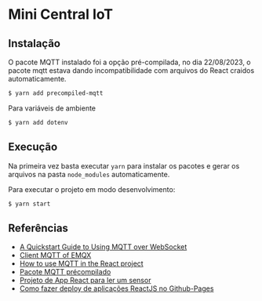 # Mini Central IoT

## Instalação

O pacote MQTT instalado foi a opção pré-compilada, no dia 22/08/2023, o pacote mqtt estava dando incompatibilidade com arquivos do React craidos automaticamente.

```bash
$ yarn add precompiled-mqtt
```

Para variáveis de ambiente 
```bash
$ yarn add dotenv 
```

## Execução

Na primeira vez basta executar `yarn` para instalar os pacotes e gerar os arquivos na pasta `node_modules` automaticamente.

Para executar o projeto em modo desenvolvimento:

```bash
$ yarn start
```

## Referências

- [A Quickstart Guide to Using MQTT over WebSocket](https://www.emqx.com/en/blog/connect-to-mqtt-broker-with-websocket#connection-options)
- [Client MQTT of EMQX](http://www.emqx.io/online-mqtt-clien)
- [How to use MQTT in the React project](https://www.emqx.com/en/blog/how-to-use-mqtt-in-react)
- [Pacote MQTT précompilado](https://www.npmjs.com/package/precompiled-mqtt)
- [Projeto de App React para ler um sensor](https://github.com/orivaldosantana/react_sensor_umidade_solo/blob/main/src/components/mqttsub.jsx)
- [Como fazer deploy de aplicações ReactJS no Github-Pages](https://github.com/manoelacs/How-To-Deploy-React-App-in-Github-Pages)
